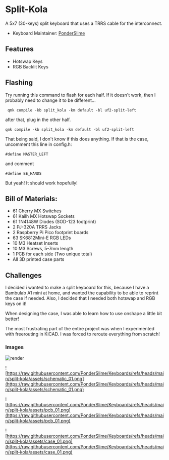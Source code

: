 # Split-Kola

A 5x7 (30-keys) split keyboard that uses a TRRS cable for the interconnect.

* Keyboard Maintainer: [PonderSlime](https://github.com/ponderslime)

## Features
* Hotswap Keys
* RGB Backlit Keys 

## Flashing
Try running this command to flash for each half. If it doesn't work, then I probably need to change it to be different...
```
 qmk compile -kb split_kola -km default -bl uf2-split-left
```
after that, plug in the other half.
```
qmk compile -kb split_kola -km default -bl uf2-split-left
```

That being said, I don't know if this does anything. If that is the case, uncomment this line in config.h:
```
#define MASTER_LEFT
```

and comment
```
#define EE_HANDS
```

But yeah! It should work hopefully!



## Bill of Materials:
- 61 Cherry MX Switches
- 61 Kailh MX Hotswap Sockets
- 61 1N4148W Diodes (SOD-123 footprint)
- 2 PJ-320A TRRS Jacks
- 2 Raspberry Pi Pico footprint boards
- 63 SK6812Mini-E RGB LEDs
- 10 M3 Heatset Inserts
- 10 M3 Screws, 5-7mm length
- 1 PCB for each side (Two unique total)
- All 3D printed case parts

## Challenges
I decided i wanted to make a split keyboard for this, because I have a Bambulab A1 mini at home, and wanted the capability to be able to reprint the case if needed. Also, I decided that I needed both hotswap and RGB keys on it!

When designing the case, I was able to learn how to use onshape a little bit better!

The most frustrating part of the entire project was when I experimented with freerouting in KiCAD. I was forced to reroute everything from scratch!

### Images
![render](https://github.com/user-attachments/assets/342d228d-ea72-49b9-baa3-6384c8f3f0f0)

![https://raw.githubusercontent.com/PonderSlime/Keyboards/refs/heads/main/split-kola/assets/schematic_01.png](https://raw.githubusercontent.com/PonderSlime/Keyboards/refs/heads/main/split-kola/assets/schematic_01.png)


![https://raw.githubusercontent.com/PonderSlime/Keyboards/refs/heads/main/split-kola/assets/pcb_01.png](https://raw.githubusercontent.com/PonderSlime/Keyboards/refs/heads/main/split-kola/assets/pcb_01.png)

![https://raw.githubusercontent.com/PonderSlime/Keyboards/refs/heads/main/split-kola/assets/case_01.png](https://raw.githubusercontent.com/PonderSlime/Keyboards/refs/heads/main/split-kola/assets/case_01.png)
